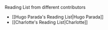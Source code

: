 Reading List from different contributors

- [[Hugo Parada's Reading List|Hugo Parada]]
- [[Charlotte's Reading List|Charlotte]]